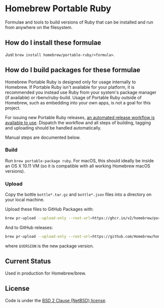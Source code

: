 # Homebrew Portable Ruby

Formulae and tools to build versions of Ruby that can be installed and run from anywhere on the filesystem.

## How do I install these formulae

Just `brew install homebrew/portable-ruby/<formula>`.

## How do I build packages for these formulae

Homebrew Portable Ruby is designed only for usage internally to Homebrew. If Portable Ruby isn't available for your platform, it is recommended you instead use Ruby from your system's package manager (if available) or rbenv/ruby-build. Usage of Portable Ruby outside of Homebrew, such as embedding into your own apps, is not a goal for this project.

For issuing new Portable Ruby releases, [an automated release workflow is available to use](https://github.com/Homebrew/homebrew-portable-ruby/actions/workflows/release.yml). Dispatch the workflow and all steps of building, tagging and uploading should be handled automatically.

Manual steps are documented below.

### Build

Run `brew portable-package ruby`. For macOS, this should ideally be inside an OS X 10.11 VM (so it is compatible with all working Homebrew macOS versions).

### Upload

Copy the bottle `bottle*.tar.gz` and `bottle*.json` files into a directory on your local machine.

Upload these files to GitHub Packages with:

```sh
brew pr-upload --upload-only --root-url=https://ghcr.io/v2/homebrew/portable-ruby
```

And to GitHub releases:

```sh
brew pr-upload --upload-only --root-url=https://github.com/Homebrew/homebrew-portable-ruby/releases/download/$VERSION
```

where `$VERSION` is the new package version.

## Current Status

Used in production for Homebrew/brew.

## License

Code is under the [BSD 2 Clause (NetBSD) license](https://github.com/Homebrew/homebrew-portable-ruby/blob/master/LICENSE.txt).
